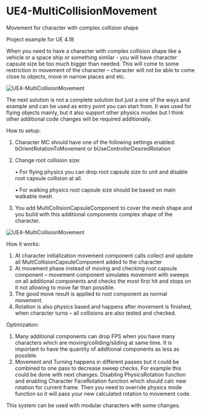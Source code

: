 # UE4-MultiCollisionMovement

Movement for character with complex collision shape

Project example for UE 4.18 

When you need to have a character with complex collision shape like a vehicle or a space ship or something similar - you will have character capsule size be too much bigger than needed. This will come to some restriction in movement of the character – character will not be able to come close to objects, move in narrow places and etc.

![UE4-MultiCollisionMovement](https://github.com/h2ogit/UE4-MultiCollisionMovement/blob/master/1.png)

The next solution is not a complete solution but just a one of the ways and example and can be used as entry point you can start from. It was used for flying objects mainly, but it also support other physics modes but I think other additional code changes will be required additionally.

How to setup:
1.	Character MC should have one of the following settings enabled:
bOrientRotationToMovement or bUseControllerDesiredRotation
2.	Change root collision size:

    •	For flying physics you can drop root capsule size to unit and disable root capsule collision at all.
    
    •	For walking physics root capsule size should be based on main walkable mesh
    
3.	You add MultiCollisionCapsuleComponent to cover the mesh shape and you build with this additional components complex shape of the character.

![UE4-MultiCollisionMovement](https://github.com/h2ogit/UE4-MultiCollisionMovement/blob/master/2.png)

How it works:
1.	At character initialization movement component calls collect and update all MultiCollisionCapsuleComponent added to the character
2.	At movement phase instead of moving and checking root capsule component – movement component simulates movement with sweeps on all additional components and checks the most first hit and stops on it not allowing to move far than possible.
3.	The good move result is applied to root component as normal movement.
4.	Rotation is also physics based and happens after movement is finished, when character turns – all collisions are also tested and checked.

Optimization:
1.	Many additional components can drop FPS when you have many characters which are moving/colliding/sliding at same time. It is important to have the quantity of additional components as less as possible.
2.	Movement and Turning happens in different passes but it could be combined to one pass to decrease sweep checks.
    For example this could be done with next changes:
    Disabling PhysicsRotation function and enabling Character FaceRotation function which should calc new rotation for current frame. Then you need to override physics mode function so it will pass your new calculated rotation to movement code.

This system can be used with modular characters with some changes.





